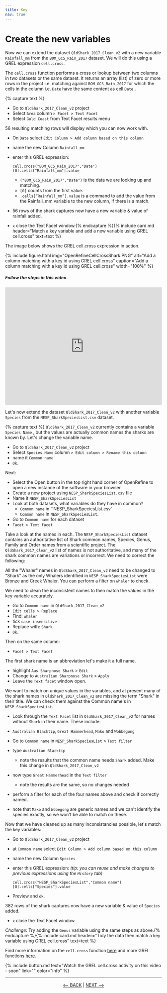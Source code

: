 ```yaml
---
title: Key
nav: true
---
```


# Create the new variables

Now we can extend the dataset `QldShark_2017_Clean_v2`  with a new variable  `Rainfall_mm`  from the `BOM_GCS_Rain_2017`  dataset. We will do this using a GREL expression `cell.cross`. 

The  `cell.cross`  function performs a cross or lookup between two columns in two datasets or the same dataset. It returns an array (list) of zero or more rows in the project i.e. matching against  `BOM_GCS_Rain_2017`  for which the cells in the column i.e.  `Date`  have the same content as cell  `Date` . 

{% capture text %}
- Go to  `QldShark_2017_Clean_v2`  project
- Select `Area` column `> Facet > Text Facet`
- Select `Gold Coast` from Text Facet results menu

 56 resulting matching rows will display which you can now work with. 
 
- On  `Date` select `Edit Column > Add column based on this column`
- name the new Column  `Rainfall_mm`
- enter this GREL expression:

     `cell.cross("BOM_GCS_Rain_2017","Date")[0].cells["Rainfall_mm"].value`
  
  - `("BOM_GCS_Rain_2017","Date")`  is the data we are looking up and matching. 
  - `[0]`  counts from the first value. 
  - `.cells[“Rainfall_mm”].value`  is a command to add the value from the Rainfall_mm variable to the new column, if there is a match.

- 56 rows of the shark captures now have a new variable & value of rainfall added.
- `x` close the Text Facet window.{% endcapture %}{% include card.md header="Match a key variable and add a new variable using GREL cell.cross" text=text %}


The image below shows the GREL cell.cross expression in action. 
 
{% include figure.html img="OpenRefineCellCrossShark.PNG" alt="Add a column matching with a key id using GREL cell.cross" caption="Add a column matching with a key id using GREL cell.cross" width="100%" %}

##### Follow the steps in this video.
<div style="padding:75% 0 0 0;position:relative;"><iframe src="https://player.vimeo.com/video/783103369?h=926498486d&amp;badge=0&amp;autopause=0&amp;player_id=0&amp;app_id=58479" frameborder="0" allow="autoplay; fullscreen; picture-in-picture" allowfullscreen style="position:absolute;top:0;left:0;width:100%;height:100%;" title="GRELCellCross.mp4"></iframe></div><script src="https://player.vimeo.com/api/player.js"></script>


Let's now extend the dataset `QldShark_2017_Clean_v2`  with another variable  `Species`  from the `NESP_SharkSpeciesList.csv`  dataset. 


{% capture text %}
`QldShark_2017_Clean_v2` currently contains a variable `Species Name` , but the values are actually common names the sharks are known by. Let's change the variable name.
- Go to  `QldShark_2017_Clean_v2`  project
- Select `Species Name` column `> Edit column > Rename this column`
- name it `Common name` 
- `Ok`.

Next: 

- Select the Open button in the top right hand corner of OpenRefine to open a new instance of the software in your browser.
- Create a new project using `NESP_SharkSpeciesList.csv` file
- Name it `NESP_SharkSpeciesList`
- Look at both datasets, what variables do they have in common?
  - `Common name` in ``NESP_SharkSpeciesList.csv`
  - `Common name` in `NESP_SharkSpeciesList`.
 - Go to `Common name` for each dataset
 - `Facet > Text facet`

Take a look at the names in each. The `NESP_SharkSpeciesList` dataset contains an authoritative list of Shark common names, Species, Genus, Family and Order names from a scientific project. The `QldShark_2017_Clean_v2` list of names is not authoritative, and many of the shark common names are variations or incorrect.  We need to correct the following:

All the "Whaler" names in `QldShark_2017_Clean_v2` need to be changed to "Shark" as the only Whalers identified in `NESP_SharkSpeciesList` were Bronze and Creek Whaler.  You can perform a filter on `whaler` to check.

We need to clean the inconsistent names to then match the values in the key variable accurately.
- Go to `Common name` in `QldShark_2017_Clean_v2`
- `Edit cells > Replace`
- Find: `whaler`
- tick `case insensitive`
- Replace with: `Shark`
- `Ok`.

Then on the same column:
- `Facet > Text Facet`

The first shark name is an abbreviation let's make it a full name.
- highlight `Aus Sharpnose Shark` > `Edit` 
- Change to `Australian Sharpnose Shark` > `Apply`
- Leave the `Text facet` window open.

We want to match on unique values in the variables, and at present many of the shark names in `QldShark_2017_Clean_v2` are missing the term "Shark" in their title.  We can check them against the Common name's in `NESP_SharkSpeciesList`.

- Look through the `Text Facet` list in `QldShark_2017_Clean_v2` for names without `Shark` in their name.  These include:
 - `Australian Blacktip`, `Great Hammerhead`, `Mako` and `Wobbegong`

- Go to `Common name` in `NESP_SharkSpeciesList` > `Text filter`
- type `Australian Blacktip`
  - note the results that the common name needs `Shark` added. Make this change in `QldShark_2017_Clean_v2`
- now type `Great Hammerhead` in the `Text filter`
  - note the results are the same, so no changes needed
- perform a filter for each of the four names above and check if correctly named.
 - note that `Mako` and `Wobegong` are generic names and we can't identify the species exactly, so we won't be able to match on these.

Now that we have cleaned up as many inconsistancies possible, let's match the key variables: 
- Go to `QldShark_2017_Clean_v2` project
- at `Common name` select `Edit Column > Add column based on this column`
- name the new Column  `Species`
- enter this GREL expression: *(tip: you can reuse and make changes to previous expressions using the `History` tab)*

     `cell.cross("NESP_SharkSpeciesList","Common name")[0].cells["Species"].value`
     
- Preview and `ok`.

382 rows of the shark captures now have a new variable & value of `Species` added.
- `x` close the Text Facet window.

*Challenge*: Try adding the `Genus` variable using the same steps as above.{% endcapture %}{% include card.md header="Tidy the data then match a key variable using GREL cell.cross" text=text %}

Find more information on the  `cell.cross`  function [here](https://docs.openrefine.org/manual/grelfunctions#other-functions) and more GREL functions [here](https://docs.openrefine.org/manual/grelfunctions).


{% include button.md text="Watch the GREL cell.cross activity on this video - soon" link="" color="info" %}

----

<p align="center">
  <a href="https://griffithunilibrary.github.io/advanced-data-wrangle/content/3-lesson.html"><-- BACK</a> |
  <a href="https://griffithunilibrary.github.io/advanced-data-wrangle/content/5-lesson.html">NEXT --></a>
</p>
